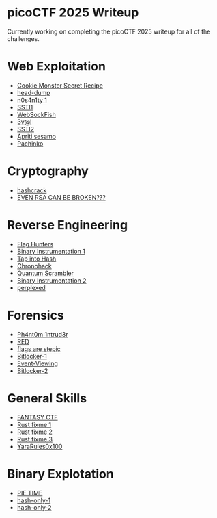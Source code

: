 # picoCTF 2025 Writeup

Currently working on completing the picoCTF 2025 writeup for all of the challenges.

# Web Exploitation

* [Cookie Monster Secret Recipe](https://github.com/noamgariani11/picoCTF-2025-Writeup/blob/main/Web%20Exploitation/Cookie-Monster-Secret-Recipe.md)
* [head-dump](https://github.com/noamgariani11/picoCTF-2025-Writeup/blob/main/Web%20Exploitation/head-dump.md)
* [n0s4n1ty 1](https://github.com/noamgariani11/picoCTF-2025-Writeup/blob/main/Web%20Exploitation/n0s4n1ty-1.md)
* [SSTI1](https://github.com/noamgariani11/picoCTF-2025-Writeup/blob/main/Web%20Exploitation/SSTI1.md)
* [WebSockFish](https://github.com/noamgariani11/picoCTF-2025-Writeup/blob/main/Web%20Exploitation/WebSockFish.md)
* [3v@l](https://github.com/noamgariani11/picoCTF-2025-Writeup/blob/main/Web%20Exploitation/3v@l.md)
* [SSTI2](https://github.com/noamgariani11/picoCTF-2025-Writeup/blob/main/Web%20Exploitation/SSTI2.md)
* [Apriti sesamo](https://github.com/noamgariani11/picoCTF-2025-Writeup/blob/main/Web%20Exploitation/Apriti-sesamo.md)
* [Pachinko](https://github.com/noamgariani11/picoCTF-2025-Writeup/blob/main/Web%20Exploitation/Pachinko.md)
<!-- * [Pachinko Revisited](https://github.com/noamgariani11/picoCTF-2025-Writeup/blob/main/Web%20Exploitation/Pachinko-Revisited.md) -->
<!-- * [secure-email-service](https://github.com/noamgariani11/picoCTF-2025-Writeup/blob/main/Web%20Exploitation/secure-email-service.md) -->

# Cryptography

* [hashcrack](https://github.com/noamgariani11/picoCTF-2025-Writeup/blob/main/Cryptography/hashcrack.md)
* [EVEN RSA CAN BE BROKEN???](https://github.com/noamgariani11/picoCTF-2025-Writeup/blob/main/Cryptography/EVEN-RSA-CAN-BE-BROKEN.md)
<!-- * [Guess My Cheese (Part 1)](https://github.com/noamgariani11/picoCTF-2025-Writeup/blob/main/Cryptography/Guess-My-Cheese-Part-1.md) -->
<!-- * [Guess My Cheese (Part 2)](https://github.com/noamgariani11/picoCTF-2025-Writeup/blob/main/Cryptography/Guess-My-Cheese-Part-2.md) -->
<!-- * [ChaCha Slide](https://github.com/noamgariani11/picoCTF-2025-Writeup/blob/main/Cryptography/ChaCha-Slide.md) -->
<!-- * [Ricochet](https://github.com/noamgariani11/picoCTF-2025-Writeup/blob/main/Cryptography/Ricochet.md) -->

# Reverse Engineering

* [Flag Hunters](https://github.com/noamgariani11/picoCTF-2025-Writeup/blob/main/Reverse%20Engineering/Flag-Hunters.md)
* [Binary Instrumentation 1](https://github.com/noamgariani11/picoCTF-2025-Writeup/blob/main/Reverse%20Engineering/Binary-Instrumentation-1.md)
* [Tap into Hash](https://github.com/noamgariani11/picoCTF-2025-Writeup/blob/main/Reverse%20Engineering/Tap-into-Hash.md)
* [Chronohack](https://github.com/noamgariani11/picoCTF-2025-Writeup/blob/main/Reverse%20Engineering/Chronohack.md)
* [Quantum Scrambler](https://github.com/noamgariani11/picoCTF-2025-Writeup/blob/main/Reverse%20Engineering/Quantum-Scrambler.md)
* [Binary Instrumentation 2](https://github.com/noamgariani11/picoCTF-2025-Writeup/blob/main/Reverse%20Engineering/Binary-Instrumentation-2.md)
* [perplexed](https://github.com/noamgariani11/picoCTF-2025-Writeup/blob/main/Reverse%20Engineering/perplexed.md)

# Forensics

* [Ph4nt0m 1ntrud3r](https://github.com/noamgariani11/picoCTF-2025-Writeup/blob/main/Forensics/Ph4nt0m-1ntrud3r.md)
* [RED](https://github.com/noamgariani11/picoCTF-2025-Writeup/blob/main/Forensics/RED.md)
* [flags are stepic](https://github.com/noamgariani11/picoCTF-2025-Writeup/blob/main/Forensics/flags-are-stepic.md)
* [Bitlocker-1](https://github.com/noamgariani11/picoCTF-2025-Writeup/blob/main/Forensics/Bitlocker-1.md)
* [Event-Viewing](https://github.com/noamgariani11/picoCTF-2025-Writeup/blob/main/Forensics/Event-Viewing.md)
* [Bitlocker-2](https://github.com/noamgariani11/picoCTF-2025-Writeup/blob/main/Forensics/Bitlocker-2.md)

# General Skills

* [FANTASY CTF](https://github.com/noamgariani11/picoCTF-2025-Writeup/blob/main/General%20Skills/FANTASY-CTF.md)
* [Rust fixme 1](https://github.com/noamgariani11/picoCTF-2025-Writeup/blob/main/General%20Skills/Rust-fixme-1.md)
* [Rust fixme 2](https://github.com/noamgariani11/picoCTF-2025-Writeup/blob/main/General%20Skills/Rust-fixme-2.md)
* [Rust fixme 3](https://github.com/noamgariani11/picoCTF-2025-Writeup/blob/main/General%20Skills/Rust-fixme-3.md)
* [YaraRules0x100](https://github.com/noamgariani11/picoCTF-2025-Writeup/blob/main/General%20Skills/YaraRules0x100.md)

# Binary Explotation

* [PIE TIME](https://github.com/noamgariani11/picoCTF-2025-Writeup/blob/main/Binary%20Explotation/PIE-TIME.md)
* [hash-only-1](https://github.com/noamgariani11/picoCTF-2025-Writeup/blob/main/Binary%20Explotation/hash-only-1.md)
* [hash-only-2](https://github.com/noamgariani11/picoCTF-2025-Writeup/blob/main/Binary%20Explotation/hash-only-2.md)
<!-- * [PIE TIME 2](https://github.com/noamgariani11/picoCTF-2025-Writeup/blob/main/Binary%20Explotation/PIE-TIME-2.md) -->
<!-- * [Echo Valley](https://github.com/noamgariani11/picoCTF-2025-Writeup/blob/main/Binary%20Explotation/Echo-Valley.md) -->
<!-- * [handoff](https://github.com/noamgariani11/picoCTF-2025-Writeup/blob/main/Binary%20Explotation/handoff.md) -->
